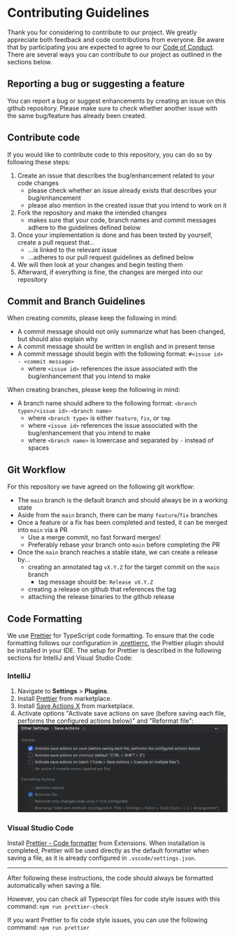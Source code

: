 # Contributing Guidelines

Thank you for considering to contribute to our project.
We greatly appreciate both feedback and code contributions from everyone. Be aware that by
participating you are expected to agree to our [Code of Conduct](./CODE_OF_CONDUCT.md).
There are several ways you can contribute to our project as outlined in the sections below.

## Reporting a bug or suggesting a feature

You can report a bug or suggest enhancements by creating an issue on this github repository.
Please make sure to check whether another issue with the same bug/feature has already been created.

## Contribute code

If you would like to contribute code to this repository, you can do so by following these steps:

1. Create an issue that describes the bug/enhancement related to your code changes
    - please check whether an issue already exists that describes your bug/enhancement
    - please also mention in the created issue that you intend to work on it
2. Fork the repository and make the intended changes
    - makes sure that your code, branch names and commit messages adhere to the guidelines defined
      below
3. Once your implementation is done and has been tested by yourself, create a pull request that...
    - ...is linked to the relevant issue
    - ...adheres to our pull request guidelines as defined below
4. We will then look at your changes and begin testing them
5. Afterward, if everything is fine, the changes are merged into our repository

## Commit and Branch Guidelines

When creating commits, please keep the following in mind:

- A commit message should not only summarize what has been changed, but should also explain why
- A commit message should be written in english and in present tense
- A commit message should begin with the following format: `#<issue id> - <commit message>`
    - where `<issue id>` references the issue associated with the bug/enhancement that you intend to
      make

When creating branches, please keep the following in mind:

- A branch name should adhere to the following format: `<branch type>/<issue id>-<branch name>`
    - where `<branch type>` is either `feature`, `fix`, or `tmp`
    - where `<issue id>` references the issue associated with the bug/enhancement that you intend to
      make
    - where `<branch name>` is lowercase and separated by `-` instead of spaces

## Git Workflow

For this repository we have agreed on the following git workflow:

- The `main` branch is the default branch and should always be in a working state
- Aside from the `main` branch, there can be many `feature`/`fix` branches
- Once a feature or a fix has been completed and tested, it can be merged into `main` via a PR
    - Use a merge commit, no fast forward merges!
    - Preferably rebase your branch onto `main` before completing the PR
- Once the `main` branch reaches a stable state, we can create a release by...
    - creating an annotated tag `vX.Y.Z` for the target commit on the `main` branch
        - tag message should be: `Release vX.Y.Z`
    - creating a release on github that references the tag
    - attaching the release binaries to the github release

## Code Formatting

We use [Prettier](https://prettier.io/) for TypeScript code formatting.
To ensure that the code formatting follows our configuration
in [.prettierrc](https://github.com/EXXETA/trufos/blob/main/.prettierrc), the Prettier plugin should
be installed in your IDE.
The setup for Prettier is described in the following sections for IntelliJ and Visual Studio Code:

### IntelliJ

1. Navigate to **Settings** > **Plugins**.
2. Install [Prettier](https://plugins.jetbrains.com/plugin/10456-prettier) from marketplace.
3. Install [Save Actions X](https://plugins.jetbrains.com/plugin/22113-save-actions-x) from
   marketplace.
4. Activate options "Activate save actions on save (before saving each file, performs the configured
   actions below)" and "Reformat file":
   ![Code Formatting IntelliJ](images/contributing/code-formatting-intellij.png)

### Visual Studio Code

Install [Prettier - Code formatter](https://marketplace.visualstudio.com/items?itemName=esbenp.prettier-vscode)
from Extensions. When installation is completed, Prettier will be used directly as the default
formatter when saving a file, as it is already configured in `.vscode/settings.json`.

---
After following these instructions, the code should always be formatted automatically when saving a
file.

However, you can check all Typescript files for code style issues with this command:
`npm run prettier-check`

If you want Prettier to fix code style issues, you can use the following command:
`npm run prettier`
